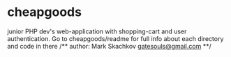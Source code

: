 # cheapgoods
junior PHP dev's web-application with shopping-cart and user authentication.
Go to cheapgoods/readme for full info about each directory and code in there
/**
author: Mark Skachkov gatesouls@gmail.com
**/
